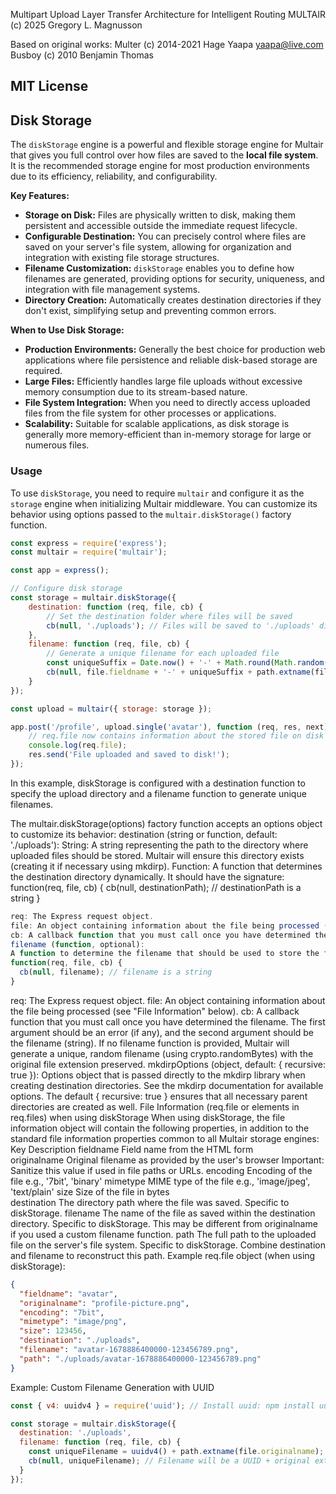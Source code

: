 Multipart Upload Layer Transfer Architecture for Intelligent Routing
MULTAIR (c) 2025 Gregory L. Magnusson

Based on original works:
Multer (c) 2014-2021 Hage Yaapa <yaapa@live.com>
Busboy (c) 2010 Benjamin Thomas

MIT License
---

## Disk Storage

The `diskStorage` engine is a powerful and flexible storage engine for Multair that gives you full control over how files are saved to the **local file system**.  It is the recommended storage engine for most production environments due to its efficiency, reliability, and configurability.

**Key Features:**

*   **Storage on Disk:** Files are physically written to disk, making them persistent and accessible outside the immediate request lifecycle.
*   **Configurable Destination:** You can precisely control where files are saved on your server's file system, allowing for organization and integration with existing file storage structures.
*   **Filename Customization:**  `diskStorage` enables you to define how filenames are generated, providing options for security, uniqueness, and integration with file management systems.
*   **Directory Creation:** Automatically creates destination directories if they don't exist, simplifying setup and preventing common errors.

**When to Use Disk Storage:**

*   **Production Environments:**  Generally the best choice for production web applications where file persistence and reliable disk-based storage are required.
*   **Large Files:** Efficiently handles large file uploads without excessive memory consumption due to its stream-based nature.
*   **File System Integration:** When you need to directly access uploaded files from the file system for other processes or applications.
*   **Scalability:** Suitable for scalable applications, as disk storage is generally more memory-efficient than in-memory storage for large or numerous files.

### Usage

To use `diskStorage`, you need to require `multair` and configure it as the `storage` engine when initializing Multair middleware. You can customize its behavior using options passed to the `multair.diskStorage()` factory function.

```javascript
const express = require('express');
const multair = require('multair');

const app = express();

// Configure disk storage
const storage = multair.diskStorage({
    destination: function (req, file, cb) {
        // Set the destination folder where files will be saved
        cb(null, './uploads'); // Files will be saved to './uploads' directory
    },
    filename: function (req, file, cb) {
        // Generate a unique filename for each uploaded file
        const uniqueSuffix = Date.now() + '-' + Math.round(Math.random() * 1E9);
        cb(null, file.fieldname + '-' + uniqueSuffix + path.extname(file.originalname));
    }
});

const upload = multair({ storage: storage });

app.post('/profile', upload.single('avatar'), function (req, res, next) {
    // req.file now contains information about the stored file on disk
    console.log(req.file);
    res.send('File uploaded and saved to disk!');
});
```
In this example, diskStorage is configured with a destination function to specify the upload directory and a filename function to generate unique filenames.

The multair.diskStorage(options) factory function accepts an options object to customize its behavior:
destination (string or function, default: './uploads'):
String: A string representing the path to the directory where uploaded files should be stored. Multair will ensure this directory exists (creating it if necessary using mkdirp).
Function: A function that determines the destination directory dynamically. It should have the signature:
function(req, file, cb) {
  cb(null, destinationPath); // destinationPath is a string
}

```js
req: The Express request object.
file: An object containing information about the file being processed (see "File Information" below).
cb: A callback function that you must call once you have determined the destination directory. The first argument should be an error (if any), and the second argument should be the destination directory path (string).
filename (function, optional):
A function to determine the filename that should be used to store the file within the destination directory. It has the signature:
function(req, file, cb) {
  cb(null, filename); // filename is a string
}
```
req: The Express request object.
file: An object containing information about the file being processed (see "File Information" below).
cb: A callback function that you must call once you have determined the filename. The first argument should be an error (if any), and the second argument should be the filename (string).
If no filename function is provided, Multair will generate a unique, random filename (using crypto.randomBytes) with the original file extension preserved.
mkdirpOptions (object, default: { recursive: true }):
Options object that is passed directly to the mkdirp library when creating destination directories. See the mkdirp documentation for available options. The default { recursive: true } ensures that all necessary parent directories are created as well.
File Information (req.file or elements in req.files) when using diskStorage
When using diskStorage, the file information object will contain the following properties, in addition to the standard file information properties common to all Multair storage engines:
Key	Description
fieldname	Field name from the HTML form	
originalname	Original filename as provided by the user's browser	Important: Sanitize this value if used in file paths or URLs.
encoding	Encoding of the file	e.g., '7bit', 'binary'
mimetype	MIME type of the file	e.g., 'image/jpeg', 'text/plain'
size	Size of the file in bytes	
destination	The directory path where the file was saved.	Specific to diskStorage.
filename	The name of the file as saved within the destination directory.	Specific to diskStorage. This may be different from originalname if you used a custom filename function.
path	The full path to the uploaded file on the server's file system.	Specific to diskStorage. Combine destination and filename to reconstruct this path.
Example req.file object (when using diskStorage):
```json
{
  "fieldname": "avatar",
  "originalname": "profile-picture.png",
  "encoding": "7bit",
  "mimetype": "image/png",
  "size": 123456,
  "destination": "./uploads",
  "filename": "avatar-1678886400000-123456789.png",
  "path": "./uploads/avatar-1678886400000-123456789.png"
}
```

Example: Custom Filename Generation with UUID
```js
const { v4: uuidv4 } = require('uuid'); // Install uuid: npm install uuid

const storage = multair.diskStorage({
  destination: './uploads',
  filename: function (req, file, cb) {
    const uniqueFilename = uuidv4() + path.extname(file.originalname);
    cb(null, uniqueFilename); // Filename will be a UUID + original extension
  }
});
```
